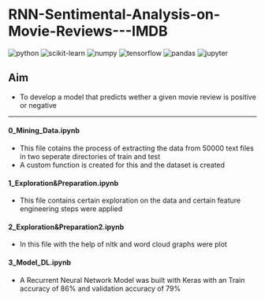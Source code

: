 # RNN-Sentimental-Analysis-on-Movie-Reviews---IMDB
![python](https://img.shields.io/badge/-Python-3776AB?style=flat-square&logo=python&logoColor=white)
![scikit-learn](https://img.shields.io/badge/-scikit%20learn-F7931E?style=flat-square&logo=scikit-learn&logoColor=white)
![numpy](https://img.shields.io/badge/-NumPy-013243?style=flat-square&logo=NumPy&logoColor=white)
![tensorflow](https://img.shields.io/badge/-Tensorflow-FF6F00?style=flat-square&logo=Tensorflow&logoColor=white)
![pandas](https://img.shields.io/badge/-Pandas-150458?style=flat-square&logo=Pandas&logoColor=white)
![jupyter](https://img.shields.io/badge/-Jupyter-F37626?style=flat-square&logo=Jupyter&logoColor=white)

## Aim 
* To develop a model that predicts wether a given movie review is positive or negative 
---

#### 0_Mining_Data.ipynb 
* This file cotains the process of extracting the data from 50000 text files in two seperate directories of train and test
* A custom function is created for this and the dataset is created 

#### 1_Exploration&Preparation.ipynb 

* This file contains certain exploration on the data and certain feature engineering steps were applied 

#### 2_Exploration&Preparation2.ipynb 

* In this file with the help of nltk and word cloud graphs were plot 

#### 3_Model_DL.ipynb 

* A Recurrent Neural Network Model was built with Keras with an Train accuracy of 86% and validation accuracy of 79%
